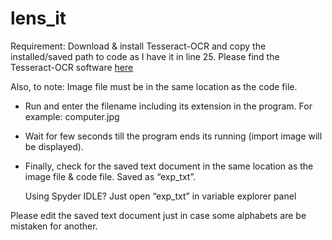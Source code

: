 # lens_it

Requirement: Download & install Tesseract-OCR and copy the installed/saved path to code as I have it in line 25.  Please find the Tesseract-OCR software [here](
https://drive.google.com/file/d/1YLqrbDyorNThwoki9H3dRcRWC60TuLGl/view?usp=sharing)

Also, to note: Image file must be in the same location as the code file.
- Run and enter the filename including its extension in the program. For example: computer.jpg
- Wait for few seconds till the program ends its running (import image will be displayed).
- Finally, check for the saved text document in the same location as the image file & code file. Saved as “exp_txt”.

    Using Spyder IDLE?
    Just open “exp_txt” in variable explorer panel

Please edit the saved text document just in case some alphabets are be mistaken for another.

